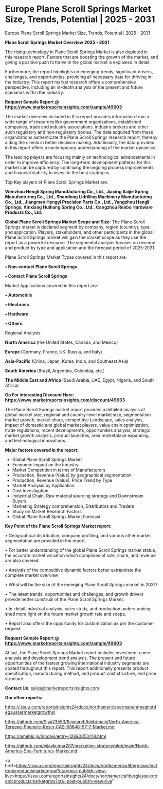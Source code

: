 # Europe Plane Scroll Springs Market Size, Trends, Potential | 2025 - 2031
Europe Plane Scroll Springs Market Size, Trends, Potential | 2025 - 2031

<Strong> Plane Scroll Springs Market Overview 2025 - 2031</strong>

The rising technology in Plane Scroll Springs Market is also depicted in this research report. Factors that are boosting the growth of the market, and giving a positive push to thrive in the global market is explained in detail.

Furthermore, the report highlights on emerging trends, significant drivers, challenges, and opportunities, providing all necessary data for thriving in the industry. This report market research offers a comprehensive perspective, including an in-depth analysis of the present and future scenarios within the industry.

<strong>Request Sample Report @ <a href=https://www.marketreportsinsights.com/sample/49603>https://www.marketreportsinsights.com/sample/49603</a></strong>

The market overview included in this report provides information from a wide range of resources like government organizations, established companies, trade and industry associations, industry brokers and other such regulatory and non-regulatory bodies. The data acquired from these organizations authenticate the Plane Scroll Springs research report, thereby aiding the clients in better decision making. Additionally, the data provided in this report offers a contemporary understanding of the market dynamics.

The leading players are focusing mainly on technological advancements in order to improve efficiency. The long-term development patterns for this market can be captured by continuing the ongoing process improvements and financial stability to invest in the best strategies.

Top Key players of Plane Scroll Springs Market are:

<strong>Wenzhou Hengli Spring Manufacturing Co., Ltd., Jiaxing Saijie Spring Manufacturing Co., Ltd., Shandong Lidrilling Machinery Manufacturing Co., Ltd., Jiangmen Hengyi Precision Parts Co., Ltd., Yangzhou Hengli Springs, Xinxiang Huihong Spring Co., Ltd., Cangzhou Renbo Hardware Products Co., Ltd.</strong>

<strong><b>Global Plane Scroll Springs Market Scope and Size:</b></strong>
The Plane Scroll Springs market is declared segment by company, region (country), type, and application. Players, stakeholders, and other participants in the global Plane Scroll Springs market will gain the market scope as they use the report as a powerful resource. The segmental analysis focuses on revenue and product by type and application and the forecast period of 2025-2031.

Plane Scroll Springs Market Types covered in this report are:

<strong>•  Non-contact Plane Scroll Springs

•  Contact Plane Scroll Springs</strong>

Market Applications covered in this report are:

<strong>•  Automobile

•  Electronic

•  Hardware

•  Others</strong> 

Regional Analysis

<strong>North America</strong> (the United States, Canada, and Mexico)

<strong>Europe</strong> (Germany, France, UK, Russia, and Italy)

<strong>Asia-Pacific</strong> (China, Japan, Korea, India, and Southeast Asia)

<strong>South America</strong> (Brazil, Argentina, Colombia, etc.)

<strong>The Middle East and Africa</strong> (Saudi Arabia, UAE, Egypt, Nigeria, and South Africa)

<strong>Go For Interesting Discount Here: <a href=https://www.marketreportsinsights.com/discount/49603>https://www.marketreportsinsights.com/discount/49603</a></strong>

The Plane Scroll Springs market report provides a detailed analysis of global market size, regional and country-level market size, segmentation market growth, market share, competitive Landscape, sales analysis, impact of domestic and global market players, value chain optimization, trade regulations, recent developments, opportunities analysis, strategic market growth analysis, product launches, area marketplace expanding, and technological innovations.

<strong><b>Major factors covered in the report:</b></strong>
<ul>
  <li>Global Plane Scroll Springs Market </li>
  <li>Economic Impact on the Industry</li>
  <li>Market Competition in terms of Manufacturers</li>
  <li>Production, Revenue (Value) by geographical segmentation</li>
  <li>Production, Revenue (Value), Price Trend by Type</li>
  <li>Market Analysis by Application</li>
  <li>Cost Investigation</li>
  <li>Industrial Chain, Raw material sourcing strategy and Downstream Buyers</li>
  <li>Marketing Strategy comprehension, Distributors and Traders</li>
  <li>Study on Market Research Factors</li>
  <li>Global Plane Scroll Springs Market Forecast</li>
</ul>

<strong><b>Key Point of the Plane Scroll Springs Market report:</b></strong>

• Geographical distribution, company profiling, and various other market segmentation are provided in the report.

• For better understanding of the global Plane Scroll Springs market status, the accurate market valuation which comprises of size, share, and revenue are also covered.

• Analysis of the competitive dynamic factors better extrapolate the complete market overview

• What will be the size of the emerging Plane Scroll Springs market in 2031?

• The latest trends, opportunities and challenges, and growth drivers provide better construal of the Plane Scroll Springs Market.

• In-detail industrial analysis, sales study, and production understanding shed more light on the future market growth rate and scope.

• Report also offers the opportunity for customization as per the customer request.

<strong>Request Sample Report @ <a href=https://www.marketreportsinsights.com/sample/49603>https://www.marketreportsinsights.com/sample/49603</a></strong>

At last, the Plane Scroll Springs Market report includes investment come analysis and development trend analysis. The present and future opportunities of the fastest growing international industry segments are coated throughout this report. This report additionally presents product specification, manufacturing method, and product cost structure, and price structure.

<strong>Contact Us:</strong>
sales@marketreportsinsights.com

<strong>Our other reports:</strong>

<a href=https://issuu.com/reportsinsights24/docs/northamericapermanentmagnetdegaussermarketgrowthsi>https://issuu.com/reportsinsights24/docs/northamericapermanentmagnetdegaussermarketgrowthsi</a>

<a href=https://github.com/Siya23553/Research/blob/main/North-America-Terpene-Phenolic-Resin-CAS-68648-57-7-Market.md>https://github.com/Siya23553/Research/blob/main/North-America-Terpene-Phenolic-Resin-CAS-68648-57-7-Market.md</a>

<a href=https://ameblo.jp/hindavi/entry-12890850418.html>https://ameblo.jp/hindavi/entry-12890850418.html</a>

<a href=https://github.com/vijaykumar207/marketing-strategy/blob/main/North-America-Spa-Furnitures-Market.md>https://github.com/vijaykumar207/marketing-strategy/blob/main/North-America-Spa-Furnitures-Market.md</a>

<a href=https://issuu.com/reportsinsights24/docs/northamericafiberglasselectronicproductsmarketgrow?cta=post-publish-view-live>https://issuu.com/reportsinsights24/docs/northamericafiberglasselectronicproductsmarketgrow?cta=post-publish-view-live</a>"
